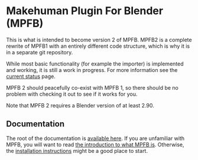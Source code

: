 # Makehuman Plugin For Blender (MPFB)

This is what is intended to become version 2 of MPFB. MPFB2 is a complete rewrite of MPFB1 with an entirely
different code structure, which is why it is in a separate git repository.

While most basic functionality (for example the importer) is implemented and working, it is still a work in
progress. For more information see the [current status](docs/general/status.md) page.

MPFB 2 should peacefully co-exist with MPFB 1, so there should be no problem with checking it out to see if it 
works for you.

Note that MPFB 2 requires a Blender version of at least 2.90.

## Documentation

The root of the documentation is [available here](docs/README.md). If you are unfamiliar with MPFB, you will want
to read [the introduction to what MPFB is](docs/general/about.md). Otherwise, the
[installation instructions](docs/general/install.md) might be a good place to start.
